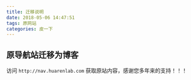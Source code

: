 ```yaml
---
title: 迁移说明
date: 2018-05-06 14:47:51
tags: 原网站
categories: 皮一下
---
```

## 原导航站迁移为博客

访问 `http://nav.huarenlab.com` 获取原站内容，感谢您多年来的支持！！！